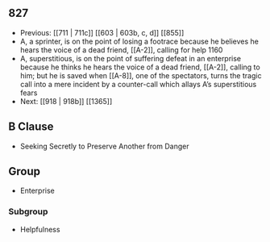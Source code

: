 ## 827
- Previous: [[711 | 711c]] [[603 | 603b, c, d]] [[855]] 
- A, a sprinter, is on the point of losing a footrace because he believes he hears the voice of a dead friend, [[A-2]], calling for help 1160
- A, superstitious, is on the point of suffering defeat in an enterprise because he thinks he hears the voice of a dead friend, [[A-2]], calling to him; but he is saved when [[A-8]], one of the spectators, turns the tragic call into a mere incident by a counter-call which allays A’s superstitious fears
- Next: [[918 | 918b]] [[1365]] 

## B Clause
- Seeking Secretly to Preserve Another from Danger

## Group
- Enterprise

### Subgroup
- Helpfulness


